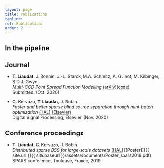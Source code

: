 ```yaml
---
layout: page
title: Publications
tagline:
ref: Publications
order: 2
---
```


## In the pipeline


## Journal

* **T. Liaudat**, J. Bonnin, J.-L. Starck, M.A. Schmitz, A. Guinot, M. Kilbinger, S.D.J. Gwyn.  
    *Multi-CCD Point Spread Function Modelling* [(arXiv)](https://arxiv.org/abs/2011.09835)[(code)](https://github.com/CosmoStat/mccd)  
    Submitted. (Oct. 2020)  

* C. Kervazo, **T. Liaudat**, J. Bobin.  
    *Faster and better sparse blind source separation through mini-batch optimization* [(HAL)](https://hal.archives-ouvertes.fr/hal-02426991/) [(Elsevier)](https://doi.org/10.1016/j.dsp.2020.102827)  
    Digital Signal Processing, Elsevier. (Nov. 2020)  

## Conference proceedings

*  **T. Liaudat**, C. Kervazo, J. Bobin.  
    *Distributed sparse BSS for large-scale datasets* [(HAL)](https://hal.archives-ouvertes.fr/hal-02088466/) [[Poster]]({{ site.url }}{{ site.baseurl }}/assets/documents/Poster_spars2019.pdf)  
    SPARS conference, Toulouse, France, 2019.  
